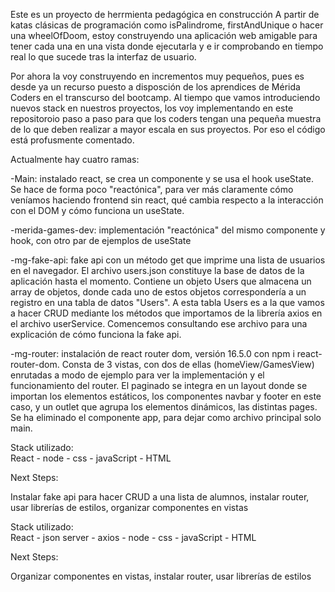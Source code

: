 Este es un proyecto de herrmienta pedagógica en construcción
A partir de katas clásicas de programación como isPalindrome, firstAndUnique o hacer una wheelOfDoom, estoy construyendo una aplicación web amigable para tener cada una en una vista donde ejecutarla y e ir comprobando en tiempo real lo que sucede tras la interfaz de usuario.

Por ahora la voy construyendo en incrementos muy pequeños, pues es desde ya un recurso puesto a disposción de los aprendices de Mérida Coders en el transcurso del bootcamp. Al tiempo que vamos introduciendo nuevos stack en nuestros proyectos, los voy implementando en este repositoroio paso a paso para que los coders tengan una pequeña muestra de lo que deben realizar a mayor escala en sus proyectos. Por eso el código está profusmente comentado. 

Actualmente hay cuatro ramas: 

-Main: instalado react, se crea un componente y se usa el hook useState. Se hace de forma poco "reactónica", para ver más claramente cómo veníamos haciendo frontend sin react, qué cambia respecto a la interacción con el DOM y cómo funciona un useState.

-merida-games-dev: implementación "reactónica" del mismo componente y hook, con otro par de ejemplos de useState

-mg-fake-api: fake api con un método get que imprime una lista de usuarios en el navegador.
 El archivo users.json constituye la base de datos de la aplicación hasta el momento. Contiene un objeto Users que almacena un array de objetos, donde cada uno de estos objetos correspondería a un registro en una tabla de datos "Users". A esta tabla Users es a la que vamos a hacer CRUD mediante los métodos que importamos de la librería axios en el archivo userService. Comencemos consultando ese archivo para una explicación de cómo funciona la fake api.

 -mg-router: instalación de react router dom, versión 16.5.0 con npm i react-router-dom. Consta de 3 vistas, con dos de ellas (homeView/GamesView) enrutadas a modo de ejemplo para ver la implementación y el funcionamiento del router. El paginado se integra en un layout donde se importan los elementos estáticos, los componentes navbar y footer en este caso, y un outlet que agrupa los elementos dinámicos, las distintas pages. Se ha eliminado el componente app, para dejar como archivo principal solo main.


Stack utilizado:  
React - node - css - javaScript - HTML

Next Steps:

Instalar fake api para hacer CRUD a una lista de alumnos, instalar router, usar librerías de estilos, organizar componentes en vistas


Stack utilizado:  
React - json server - axios - node - css - javaScript - HTML 

Next Steps:

Organizar componentes en vistas, instalar router, usar librerías de estilos